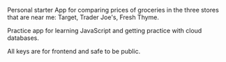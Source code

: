 Personal starter App for comparing prices of groceries in the three stores that are near me: Target, Trader Joe's, Fresh Thyme.

Practice app for learning JavaScript and getting practice with cloud databases.

All keys are for frontend and safe to be public.